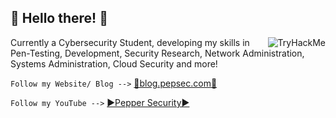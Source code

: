 ## 🐧 Hello there! 🐧


<img src="https://tryhackme-badges.s3.amazonaws.com/peppersroni.png" align=right alt="TryHackMe">


 Currently a Cybersecurity Student, developing my skills in Pen-Testing, Development, Security Research, Network Administration, Systems Administration, Cloud Security and more! 
 
 ```Follow my Website/ Blog -->``` [📝blog.pepsec.com📝](https://blog.pepsec.com)
 
 ```Follow my YouTube -->``` [▶️Pepper Security▶️](https://youtube.com/@peppersecurity)
 
 


